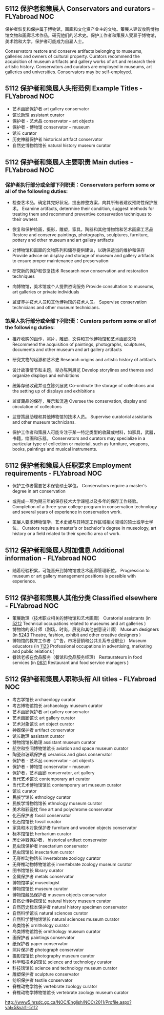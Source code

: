 ## 5112 保护者和策展人 Conservators and curators - FLYabroad NOC保护者恢复和保护属于博物馆，画廊和文化资产业主的文物。策展人建议收购博物馆文物和画廊艺术作品，研究他们的艺术史。保护工作者和策展人受雇于博物馆，美术馆和大学。保护者可能成为自雇人士。Conservators restore and conserve artifacts belonging to museums, galleries and owners of cultural property. Curators recommend the acquisition of museum artifacts and gallery works of art and research their artistic history. Conservators and curators are employed in museums, art galleries and universities. Conservators may be self-employed.## 5112 保护者和策展人头衔范例 Example Titles - FLYabroad NOC* 艺术画廊保护者 art gallery conservator* 馆长助理 assistant curator* 保护者 - 艺术品 conservator – art objects* 保护者 - 博物馆 conservator – museum* 馆长 curator* 历史神器保护者 historical artifact conservator* 自然史博物馆馆长 natural history museum curator## 5112 保护者和策展人主要职责 Main duties - FLYabroad NOC### 保护者执行部分或全部下列职责：Conservators perform some or all of the following duties:* 检查艺术品，确定其完好状况，提出修整方案，向其所有者建议预防性保护技术。Examine artifacts, determine their condition, suggest methods for treating them and recommend preventive conservation techniques to their owners* 恢复和保护绘画，摄影，雕塑，家具，陶器和其他博物馆和艺术画廊工艺品Restore and conserve paintings, photographs, sculptures, furniture, pottery and other museum and art gallery artifacts* 对博物馆和画廊的文物陈列和储存提供建议，以确保适当的维护和保存Provide advice on display and storage of museum and gallery artifacts to ensure proper maintenance and preservation* 研究新的保护和恢复技术Research new conservation and restoration techniques* 向博物馆，美术馆或个人提供咨询服务Provide consultation to museums, art galleries or private individuals* 监督养护技术人员和其他博物馆的技术人员。Supervise conservation technicians and other museum technicians.### 策展人执行部分或全部下列职责：Curators perform some or all of the following duties:* 推荐收购的画作，照片，雕塑，文件和其他博物馆和艺术画廊文物Recommend the acquisition of paintings, photographs, sculptures, documents and other museum and art gallery artifacts* 研究文物的起源和艺术史Research origins and artistic history of artifacts* 设计故事情节和主题，举办陈列展览Develop storylines and themes and organize displays and exhibitions* 统筹存储收藏并设立陈列展览Co-ordinate the storage of collections and the setting up of displays and exhibitions* 监督藏品的保存，展示和流通Oversee the conservation, display and circulation of collections* 监督策展助理和其他博物馆的技术人员。Supervise curatorial assistants and other museum technicians.* 保护工作者和策展人可能专注于某一特定类型的收藏或材料，如家具，武器，书籍，绘画和乐器。Conservators and curators may specialize in a particular type of collection or material, such as furniture, weapons, books, paintings and musical instruments.## 5112 保护者和策展人任职要求 Employment requirements - FLYabroad NOC* 保护工作者需要艺术保管硕士学位。Conservators require a master's degree in art conservation * 或完成一项为期三年的保存技术大学课程以及多年的保存工作经验。Completion of a three-year college program in conservation technology and several years of experience in conservation work.* 策展人要求博物馆学，艺术史或与其特定工作区域相关领域的硕士或学士学位。Curators require a master's or bachelor's degree in museology, art history or a field related to their specific area of work.## 5112 保护者和策展人附加信息 Additional information - FLYabroad NOC* 随着经验积累，可能晋升到博物馆或艺术画廊管理职位。Progression to museum or art gallery management positions is possible with experience.## 5112 保护者和策展人其他分类 Classified elsewhere - FLYabroad NOC* 策展助理（技术职业相关的博物馆和艺术画廊） Curatorial assistants (in [5212](5212) Technical occupations related to museums and art galleries )* 博物馆的设计师（剧场，时尚，展览和其他创意设计师） Museum designers (in [5243](5243) Theatre, fashion, exhibit and other creative designers )* 博物馆的教育工作者（广告，市场营销和公共关系专业职业） Museum educators (in [1123](1123) Professional occupations in advertising, marketing and public relations )* 餐馆老板在食品服务（餐馆和食品服务经理） Restaurateurs in food services (in [0631](0631) Restaurant and food service managers )## 5112 保护者和策展人职称头衔 All titles - FLYabroad NOC* 考古学馆长 archaeology curator* 考古博物馆馆长 archaeology museum curator* 艺术画廊保护者 art gallery conservator* 艺术画廊馆长 art gallery curator* 艺术对象馆长 art object curator* 神器保护者 artifact conservator* 馆长助理 assistant curator* 博物馆馆长助理 assistant museum curator* 航空和空间博物馆馆长 aviation and space museum curator* 陶瓷和玻璃保护者 ceramics and glass conservator* 保护者 - 艺术品 conservator – art objects* 保护者 - 博物馆 conservator – museum* 保护者，艺术画廊 conservator, art gallery* 当代艺术馆长 contemporary art curator* 当代艺术博物馆馆长 contemporary art museum curator* 馆长 curator* 民族学馆长 ethnology curator* 民族学博物馆馆长 ethnology museum curator* 美术和彩瓷枕 fine art and polychrome conservator* 化石保护者 fossil conservator* 化石馆馆长 fossil curator* 家具和木对象保护者 furniture and wooden objects conservator* 标本馆馆长 herbarium curator* 历史神器保护者， historical artifact conservator* 昆虫馆保护者 insectarium conservator* 昆虫馆馆长 insectarium curator* 无脊椎动物馆长 invertebrate zoology curator* 无脊椎动物博物馆馆长 invertebrate zoology museum curator* 图书馆馆长 library curator* 金属保护者 metals conservator* 博物馆学家 museologist* 博物馆馆长 museum curator* 博物馆藏品保护者 museum objects conservator* 自然史博物馆馆长 natural history museum curator* 自然历史标本保护者 natural history specimen conservator* 自然科学馆长 natural sciences curator* 自然科学博物馆馆长 natural sciences museum curator* 鸟类馆长 ornithology curator* 鸟类博物馆馆长 ornithology museum curator* 画保护者 paintings conservator* 纸保护者 paper conservator* 照片保护者 photograph conservator* 摄影馆馆长 photography museum curator* 科学和技术的馆长 science and technology curator* 科技馆馆长 science and technology museum curator* 雕塑保护者 sculpture conservator* 纺织保护者 textile conservator* 脊椎动物学馆长 vertebrate zoology curator* 脊椎动物学博物馆馆长 vertebrate zoology museum curatorhttp://www5.hrsdc.gc.ca/NOC/English/NOC/2011/Profile.aspx?val=5&val1=5112